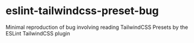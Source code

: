 # eslint-tailwindcss-preset-bug
Minimal reproduction of bug involving reading TailwindCSS Presets by the ESLint TailwindCSS plugin
